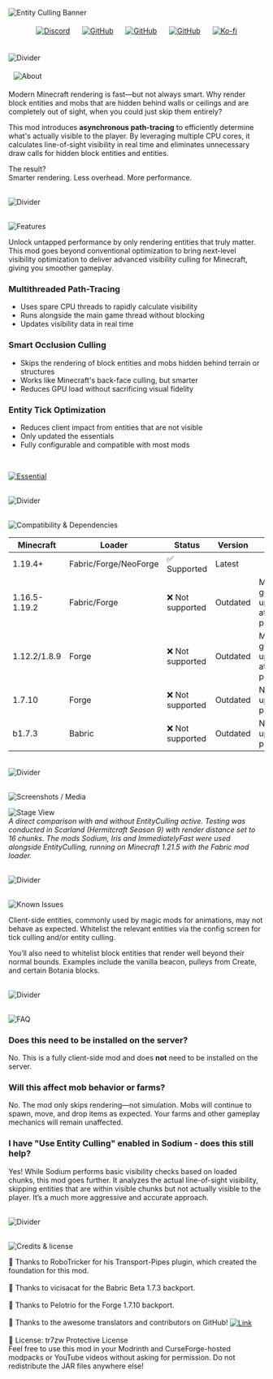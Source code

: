 ![Entity Culling Banner](https://tr7zw.github.io/uikit/banner/header_entity_culling.png)

<p align="center" style="text-align: center;">
  <a href="https://discord.gg/caVV5eXekm"><img src="https://tr7zw.github.io/uikit/social_buttons_icon/Discord-Button-64.png" alt="Discord" style="margin: 5px 10px;"></a>
  <a href="https://github.com/tr7zw/EntityCulling"><img src="https://tr7zw.github.io/uikit/social_buttons_icon/Github-Button-64.png" alt="GitHub" style="margin: 5px 10px;"></a>
  <a href="https://modrinth.com/mod/entityculling"><img src="https://tr7zw.github.io/uikit/social_buttons_icon/Modrinth-Button-64.png" alt="GitHub" style="margin: 5px 10px;"></a>
  <a href="https://www.curseforge.com/minecraft/mc-mods/entityculling"><img src="https://tr7zw.github.io/uikit/social_buttons_icon/Curseforge-Button-64.png" alt="GitHub" style="margin: 5px 10px;"></a>
  <a href="https://ko-fi.com/tr7zw"><img src="https://tr7zw.github.io/uikit/social_buttons_icon/Kofi-Button-64.png" alt="Ko-fi" style="margin: 5px 10px;"></a>
</p>

<br>![Divider](https://tr7zw.github.io/uikit/divider_faded/Divider_01.png)

<img src="https://tr7zw.github.io/uikit/headlines/large/About.png" alt="About" style="margin: 5px 10px;">

Modern Minecraft rendering is fast—but not always smart. Why render block entities and mobs that are hidden behind walls or ceilings and are completely out of sight, when you could just skip them entirely?

This mod introduces **asynchronous path-tracing** to efficiently determine what's actually visible to the player. By leveraging multiple CPU cores, it calculates line-of-sight visibility in real time and eliminates unnecessary draw calls for hidden block entities and entities.

The result?  
Smarter rendering. Less overhead. More performance.

<br>![Divider](https://tr7zw.github.io/uikit/divider_faded/Divider_01.png)

<br>![Features](https://tr7zw.github.io/uikit/headlines/large/Features.png)

Unlock untapped performance by only rendering entities that truly matter. This mod goes beyond conventional optimization to bring next-level visibility optimization to deliver advanced visibility culling for Minecraft, giving you smoother gameplay.

### Multithreaded Path-Tracing

- Uses spare CPU threads to rapidly calculate visibility
- Runs alongside the main game thread without blocking
- Updates visibility data in real time

### Smart Occlusion Culling

- Skips the rendering of block entities and mobs hidden behind terrain or structures
- Works like Minecraft's back-face culling, but smarter
- Reduces GPU load without sacrificing visual fidelity

### Entity Tick Optimization

- Reduces client impact from entities that are not visible
- Only updated the essentials
- Fully configurable and compatible with most mods

<br>

[![Essential](https://tr7zw.github.io/uikit/banner/essential_1.png)](http://essential.gg)<br>

<br>![Divider](https://tr7zw.github.io/uikit/divider_faded/Divider_01.png)

<br>![Compatibility & Dependencies](https://tr7zw.github.io/uikit/headlines/medium/Compatibility%20&%20Dependancys.png)

|   Minecraft   |        Loader         |      Status       | Version  |                 Note                  |
|---------------|-----------------------|-------------------|----------|---------------------------------------|
| 1.19.4+       | Fabric/Forge/NeoForge | ✅ Supported       | Latest   |                                       |
| 1.16.5-1.19.2 | Fabric/Forge          | ❌ Not supported | Outdated | Might get new updates at some point |
| 1.12.2/1.8.9  | Forge                 | ❌ Not supported   | Outdated | Might get new updates at some point   |
| 1.7.10        | Forge                 | ❌ Not supported   | Outdated | No updates planned                    |
| b1.7.3        | Babric                | ❌ Not supported   | Outdated | No updates planned                    |

<br>![Divider](https://tr7zw.github.io/uikit/divider_faded/Divider_01.png)

<br>![Screenshots / Media](https://tr7zw.github.io/uikit/headlines/medium/Screenshots%20Media.png)

![Stage View](https://tr7zw.github.io/uikit/screens/entityculling_compare.png)  
*A direct comparison with and without EntityCulling active. Testing was conducted in Scarland (Hermitcraft Season 9) with render distance set to 16 chunks. The mods Sodium, Iris and ImmediatelyFast were used alongside EntityCulling, running on Minecraft 1.21.5 with the Fabric mod loader.*

<br>![Divider](https://tr7zw.github.io/uikit/divider_faded/Divider_01.png)

<br>![Known Issues](https://tr7zw.github.io/uikit/headlines/medium/Known%20Issues.png)

Client-side entities, commonly used by magic mods for animations, may not behave as expected. Whitelist the relevant entities via the config screen for tick culling and/or entity culling.

You’ll also need to whitelist block entities that render well beyond their normal bounds. Examples include the vanilla beacon, pulleys from Create, and certain Botania blocks.

<br>![Divider](https://tr7zw.github.io/uikit/divider_faded/Divider_01.png)

<br>![FAQ](https://tr7zw.github.io/uikit/headlines/medium/FAQ.png)

### Does this need to be installed on the server?

No. This is a fully client-side mod and does **not** need to be installed on the server.

### Will this affect mob behavior or farms?

No. The mod only skips rendering—not simulation. Mobs will continue to spawn, move, and drop items as expected. Your farms and other gameplay mechanics will remain unaffected.

### I have "Use Entity Culling" enabled in Sodium - does this still help?

Yes! While Sodium performs basic visibility checks based on loaded chunks, this mod goes further. It analyzes the actual line-of-sight visibility, skipping entities that are within visible chunks but not actually visible to the player. It’s a much more aggressive and accurate approach.

<br>![Divider](https://tr7zw.github.io/uikit/divider_faded/Divider_01.png)

<br>![Credits & license](https://tr7zw.github.io/uikit/headlines/medium/Credits%20&%20License.png)

👤 Thanks to RoboTricker for his Transport-Pipes plugin, which created the foundation for this mod. <br><br>
👤 Thanks to vicisacat for the Babric Beta 1.7.3 backport. <br><br>
👤 Thanks to Pelotrio for the Forge 1.7.10 backport. <br><br>
👤 Thanks to the awesome translators and contributors on GitHub!
<a href="https://github.com/tr7zw/EntityCulling/graphs/contributors">
<img src="https://tr7zw.github.io/uikit/links/underlined/more_details.png" style="vertical-align: middle;" alt="Link">
</a> <br><br>
📄 License: tr7zw Protective License <br>
Feel free to use this mod in your Modrinth and CurseForge-hosted modpacks or YouTube videos without asking for permission. Do not redistribute the JAR files anywhere else!

